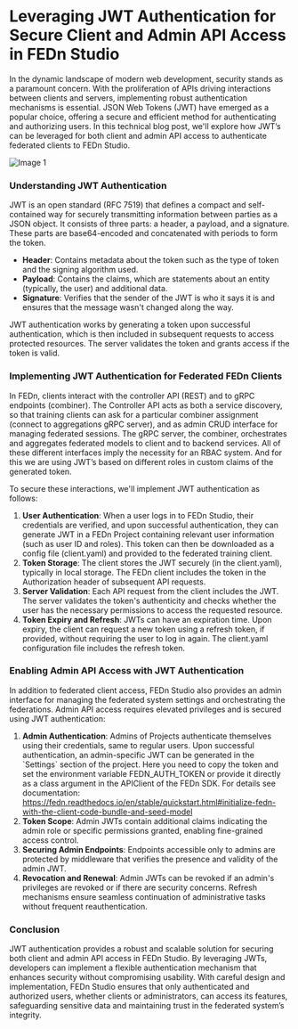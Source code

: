 ﻿# Leveraging JWT Authentication for Secure Client and Admin API Access in FEDn Studio

In the dynamic landscape of modern web development, security stands as a paramount concern. With the proliferation of APIs driving interactions between clients and servers, implementing robust authentication mechanisms is essential. JSON Web Tokens (JWT) have emerged as a popular choice, offering a secure and efficient method for authenticating and authorizing users. In this technical blog post, we'll explore how JWT’s can be leveraged for both client and admin API access to authenticate federated clients to FEDn Studio.

![Image 1](https://cdn.prod.website-files.com/65b2c538561625e62bd16a2a/663b67f86e39d1e35285ad37_Screenshot%202024-05-08%20at%2013.48.48.png)

### **Understanding JWT Authentication**

JWT is an open standard (RFC 7519) that defines a compact and self-contained way for securely transmitting information between parties as a JSON object. It consists of three parts: a header, a payload, and a signature. These parts are base64-encoded and concatenated with periods to form the token.

*   **Header**: Contains metadata about the token such as the type of token and the signing algorithm used.
*   **Payload**: Contains the claims, which are statements about an entity (typically, the user) and additional data.
*   **Signature**: Verifies that the sender of the JWT is who it says it is and ensures that the message wasn't changed along the way.

JWT authentication works by generating a token upon successful authentication, which is then included in subsequent requests to access protected resources. The server validates the token and grants access if the token is valid.

### **Implementing JWT Authentication for Federated FEDn Clients**

In FEDn, clients interact with the controller API (REST) and to gRPC endpoints (combiner). The Controller API acts as both a service discovery, so that training clients can ask for a particular combiner assignment (connect to aggregations gRPC server), and as admin CRUD interface for managing federated sessions. The gRPC server, the combiner, orchestrates and aggregates federated models to client and to backend services.  All of these different interfaces imply the necessity for an RBAC system. And for this we are using JWT’s based on different roles in custom claims of the generated token.

To secure these interactions, we'll implement JWT authentication as follows:

1.  **User Authentication**: When a user logs in to FEDn Studio, their credentials are verified, and upon successful authentication, they can generate JWT in a FEDn Project containing relevant user information (such as user ID and roles). This token can then be downloaded as a config file (client.yaml) and provided to the federated training client.
2.  **Token Storage**: The client stores the JWT securely (in the client.yaml), typically in local storage. The FEDn client includes the token in the Authorization header of subsequent API requests.
3.  **Server Validation**: Each API request from the client includes the JWT. The server validates the token's authenticity and checks whether the user has the necessary permissions to access the requested resource.
4.  **Token Expiry and Refresh**: JWTs can have an expiration time. Upon expiry, the client can request a new token using a refresh token, if provided, without requiring the user to log in again. The client.yaml configuration file includes the refresh token.

### **Enabling Admin API Access with JWT Authentication**

In addition to federated client access, FEDn Studio also provides an admin interface for managing the federated system settings and orchestrating the federations. Admin API access requires elevated privileges and is secured using JWT authentication:

1.  **Admin Authentication**: Admins of Projects authenticate themselves using their credentials, same to regular users. Upon successful authentication, an admin-specific JWT can be generated in the \`Settings\` section of the project. Here you need to copy the token and set the environment variable FEDN\_AUTH\_TOKEN or provide it directly as a class argument in the APIClient of the FEDn SDK. For details see documentation:  
    https://fedn.readthedocs.io/en/stable/quickstart.html#initialize-fedn-with-the-client-code-bundle-and-seed-model
2.  **Token Scope**: Admin JWTs contain additional claims indicating the admin role or specific permissions granted, enabling fine-grained access control.
3.  **Securing Admin Endpoints**: Endpoints accessible only to admins are protected by middleware that verifies the presence and validity of the admin JWT.
4.  **Revocation and Renewal**: Admin JWTs can be revoked if an admin's privileges are revoked or if there are security concerns. Refresh mechanisms ensure seamless continuation of administrative tasks without frequent reauthentication.

### **Conclusion**

JWT authentication provides a robust and scalable solution for securing both client and admin API access in FEDn Studio. By leveraging JWTs, developers can implement a flexible authentication mechanism that enhances security without compromising usability. With careful design and implementation, FEDn Studio ensures that only authenticated and authorized users, whether clients or administrators, can access its features, safeguarding sensitive data and maintaining trust in the federated system’s integrity.
